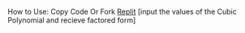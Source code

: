 How to Use:
   Copy Code Or Fork [Replit](https://replit.com/@LegendGamer8/Cubicfactor?v=1)
   [input the values of the Cubic Polynomial and recieve factored form]
   
